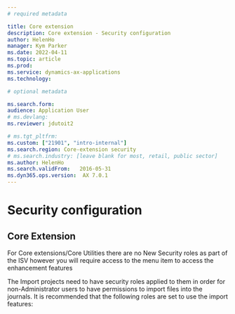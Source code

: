 ```yaml
---
# required metadata

title: Core extension
description: Core extension - Security configuration
author: HelenHo
manager: Kym Parker
ms.date: 2022-04-11
ms.topic: article
ms.prod: 
ms.service: dynamics-ax-applications
ms.technology: 

# optional metadata

ms.search.form:  
audience: Application User
# ms.devlang: 
ms.reviewer: jdutoit2

# ms.tgt_pltfrm: 
ms.custom: ["21901", "intro-internal"]
ms.search.region: Core-extension security
# ms.search.industry: [leave blank for most, retail, public sector]
ms.author: HelenHo
ms.search.validFrom:   2016-05-31
ms.dyn365.ops.version:  AX 7.0.1
---
```


# Security configuration

## Core Extension
For Core extensions/Core Utilities there are no New Security roles as part of the ISV however you will require access to the menu item to access the enhancement features

The Import projects need to have security roles applied to them in order for non-Administrator users to have permissions to import files into the journals. 
It is recommended that the following roles are set to use the import features:


